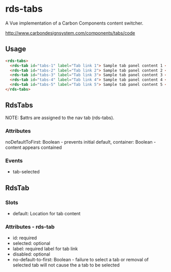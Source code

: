 # rds-tabs

A Vue implementation of a Carbon Components content switcher.

http://www.carbondesignsystem.com/components/tabs/code

## Usage

```html
<rds-tabs>
  <rds-tab id="tabs-1" label="Tab link 1"> Sample tab panel content 1 </rds-tab>
  <rds-tab id="tabs-2" label="Tab link 2"> Sample tab panel content 2 </rds-tab>
  <rds-tab id="tabs-3" label="Tab link 3"> Sample tab panel content 3 </rds-tab>
  <rds-tab id="tabs-4" label="Tab link 4"> Sample tab panel content 4 </rds-tab>
  <rds-tab id="tabs-5" label="Tab link 5"> Sample tab panel content 5 </rds-tab>
</rds-tabs>
```

## RdsTabs

NOTE: \$attrs are assigned to the nav tab (rds-tabs).

### Attributes

noDefaultToFirst: Boolean - prevents initial default,
container: Boolean - content appears contained

### Events

- tab-selected

## RdsTab

### Slots

- default: Location for tab content

### Attributes - rds-tab

- id: required
- selected: optional
- label: required label for tab link
- disabled: optional
- no-default-to-first: Boolean - failure to select a tab or removal of selected tab will not cause the a tab to be selected
